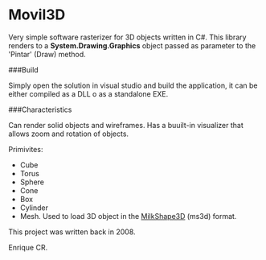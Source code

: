 Movil3D
=======

Very simple software rasterizer for 3D objects written in C#. This library renders to a **System.Drawing.Graphics** object passed as parameter to the 'Pintar' (Draw) method.

###Build

Simply open the solution in visual studio and build the application, it can be either compiled as a DLL o as a standalone EXE.

###Characteristics

Can render solid objects and wireframes. Has a buuilt-in visualizer that allows zoom and rotation of objects.

Primivites:
* Cube
* Torus
* Sphere
* Cone
* Box
* Cylinder
* Mesh. Used to load 3D object in the [MilkShape3D](http://www.milkshape3d.com/) (ms3d) format.


This project was written back in 2008.

Enrique CR.


